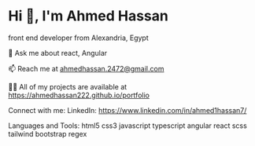 <h1>Hi 👋, I'm Ahmed Hassan</h1>

front end developer from Alexandria, Egypt

💬 Ask me about react, Angular

📫 Reach me at ahmedhassan.2472@gmail.com

👨‍💻 All of my projects are available at https://ahmedhassan222.github.io/portfolio

Connect with me:
LinkedIn: https://www.linkedin.com/in/ahmed1hassan7/

Languages and Tools:
html5 css3 javascript typescript angular react scss tailwind bootstrap regex


